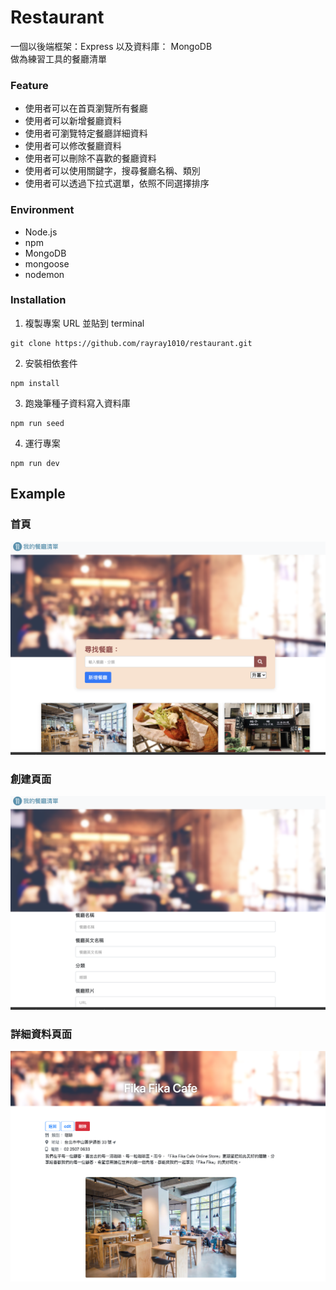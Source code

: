 # Restaurant
一個以後端框架：Express  以及資料庫： MongoDB  
做為練習工具的餐廳清單

### Feature
+ 使用者可以在首頁瀏覽所有餐廳
+ 使用者可以新增餐廳資料
+ 使用者可瀏覽特定餐廳詳細資料
+ 使用者可以修改餐廳資料
+ 使用者可以刪除不喜歡的餐廳資料
+ 使用者可以使用關鍵字，搜尋餐廳名稱、類別
+ 使用者可以透過下拉式選單，依照不同選擇排序

### Environment
+ Node.js
+ npm
+ MongoDB
+ mongoose
+ nodemon
  
### Installation
1. 複製專案 URL 並貼到 terminal 
  ```
  git clone https://github.com/rayray1010/restaurant.git
  ```
2. 安裝相依套件
  ```
  npm install
  ```
3. 跑幾筆種子資料寫入資料庫
 ```
npm run seed
 ```
4. 運行專案
```
npm run dev
```
## Example
### 首頁
![homePage](public/image/home_page.png)
### 創建頁面
![newPage](public/image/new_page.png)
### 詳細資料頁面
![detailPage](public/image/detail_page.png)